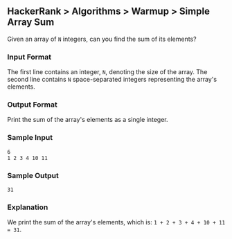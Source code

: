 ## HackerRank > Algorithms > Warmup > Simple Array Sum

Given an array of `N` integers, can you find the sum of its elements?

### Input Format

The first line contains an integer, `N`, denoting the size of the array.
The second line contains `N` space-separated integers representing the array's elements.

### Output Format

Print the sum of the array's elements as a single integer.

### Sample Input
```
6
1 2 3 4 10 11
```

### Sample Output
```
31
```

### Explanation

We print the sum of the array's elements, which is: `1 + 2 + 3 + 4 + 10 + 11 = 31`.
